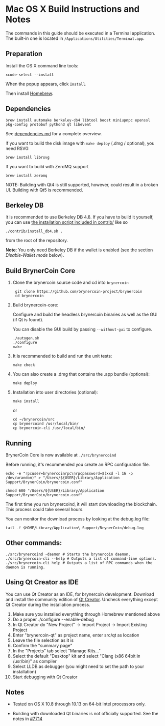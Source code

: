 Mac OS X Build Instructions and Notes
====================================
The commands in this guide should be executed in a Terminal application.
The built-in one is located in `/Applications/Utilities/Terminal.app`.

Preparation
-----------
Install the OS X command line tools:

`xcode-select --install`

When the popup appears, click `Install`.

Then install [Homebrew](https://brew.sh).

Dependencies
----------------------

    brew install automake berkeley-db4 libtool boost miniupnpc openssl pkg-config protobuf python3 qt libevent

See [dependencies.md](dependencies.md) for a complete overview.

If you want to build the disk image with `make deploy` (.dmg / optional), you need RSVG

    brew install librsvg

If you want to build with ZeroMQ support
    
    brew install zeromq

NOTE: Building with Qt4 is still supported, however, could result in a broken UI. Building with Qt5 is recommended.

Berkeley DB
-----------
It is recommended to use Berkeley DB 4.8. If you have to build it yourself,
you can use [the installation script included in contrib/](/contrib/install_db4.sh)
like so

```shell
./contrib/install_db4.sh .
```

from the root of the repository.

**Note**: You only need Berkeley DB if the wallet is enabled (see the section *Disable-Wallet mode* below).

Build BrynerCoin Core
------------------------

1. Clone the brynercoin source code and cd into `brynercoin`

        git clone https://github.com/brynercoin-project/brynercoin
        cd brynercoin

2.  Build brynercoin-core:

    Configure and build the headless brynercoin binaries as well as the GUI (if Qt is found).

    You can disable the GUI build by passing `--without-gui` to configure.

        ./autogen.sh
        ./configure
        make

3.  It is recommended to build and run the unit tests:

        make check

4.  You can also create a .dmg that contains the .app bundle (optional):

        make deploy

5.  Installation into user directories (optional):

        make install

    or

        cd ~/brynercoin/src
        cp brynercoind /usr/local/bin/
        cp brynercoin-cli /usr/local/bin/

Running
-------

BrynerCoin Core is now available at `./src/brynercoind`

Before running, it's recommended you create an RPC configuration file.

    echo -e "rpcuser=brynercoinrpc\nrpcpassword=$(xxd -l 16 -p /dev/urandom)" > "/Users/${USER}/Library/Application Support/BrynerCoin/brynercoin.conf"

    chmod 600 "/Users/${USER}/Library/Application Support/BrynerCoin/brynercoin.conf"

The first time you run brynercoind, it will start downloading the blockchain. This process could take several hours.

You can monitor the download process by looking at the debug.log file:

    tail -f $HOME/Library/Application\ Support/BrynerCoin/debug.log

Other commands:
-------

    ./src/brynercoind -daemon # Starts the brynercoin daemon.
    ./src/brynercoin-cli --help # Outputs a list of command-line options.
    ./src/brynercoin-cli help # Outputs a list of RPC commands when the daemon is running.

Using Qt Creator as IDE
------------------------
You can use Qt Creator as an IDE, for brynercoin development.
Download and install the community edition of [Qt Creator](https://www.qt.io/download/).
Uncheck everything except Qt Creator during the installation process.

1. Make sure you installed everything through Homebrew mentioned above
2. Do a proper ./configure --enable-debug
3. In Qt Creator do "New Project" -> Import Project -> Import Existing Project
4. Enter "brynercoin-qt" as project name, enter src/qt as location
5. Leave the file selection as it is
6. Confirm the "summary page"
7. In the "Projects" tab select "Manage Kits..."
8. Select the default "Desktop" kit and select "Clang (x86 64bit in /usr/bin)" as compiler
9. Select LLDB as debugger (you might need to set the path to your installation)
10. Start debugging with Qt Creator

Notes
-----

* Tested on OS X 10.8 through 10.13 on 64-bit Intel processors only.

* Building with downloaded Qt binaries is not officially supported. See the notes in [#7714](https://github.com/bitcoin/bitcoin/issues/7714)
